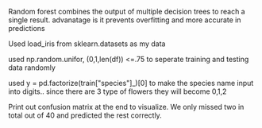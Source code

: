 Random forest combines the output of multiple decision trees to reach a single result. advanatage is it prevents overfitting and more accurate in predictions

Used load_iris from sklearn.datasets as my data

used np.random.unifor, (0,1,len(df)) <=.75           to seperate training and testing data randomly

used y = pd.factorize(train["species"]_)[0]          to make the species name input into digits.. since there are 3 type of flowers they will become 0,1,2

Print out confusion matrix at the end to visualize. We only missed two in total out of 40 and predicted the rest correctly.

